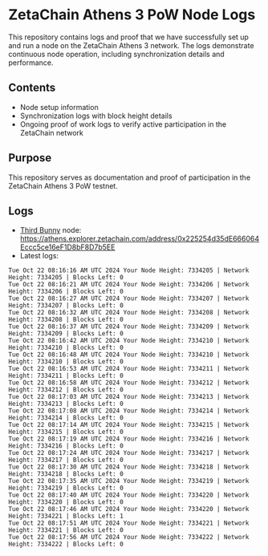 # ZetaChain Athens 3 PoW Node Logs
This repository contains logs and proof that we have successfully set up and run a node on the ZetaChain Athens 3 network. The logs demonstrate continuous node operation, including synchronization details and performance.

## Contents
- Node setup information
- Synchronization logs with block height details
- Ongoing proof of work logs to verify active participation in the ZetaChain network

## Purpose
This repository serves as documentation and proof of participation in the ZetaChain Athens 3 PoW testnet.

## Logs

- [Third Bunny](https://thirdbunny.xyz/) node: https://athens.explorer.zetachain.com/address/0x225254d35dE666064Eccc5ce16eF1D8bF8D7b5EE
- Latest logs:
```
Tue Oct 22 08:16:16 AM UTC 2024 Your Node Height: 7334205 | Network Height: 7334205 | Blocks Left: 0
Tue Oct 22 08:16:21 AM UTC 2024 Your Node Height: 7334206 | Network Height: 7334206 | Blocks Left: 0
Tue Oct 22 08:16:27 AM UTC 2024 Your Node Height: 7334207 | Network Height: 7334207 | Blocks Left: 0
Tue Oct 22 08:16:32 AM UTC 2024 Your Node Height: 7334208 | Network Height: 7334208 | Blocks Left: 0
Tue Oct 22 08:16:37 AM UTC 2024 Your Node Height: 7334209 | Network Height: 7334209 | Blocks Left: 0
Tue Oct 22 08:16:42 AM UTC 2024 Your Node Height: 7334210 | Network Height: 7334210 | Blocks Left: 0
Tue Oct 22 08:16:48 AM UTC 2024 Your Node Height: 7334210 | Network Height: 7334210 | Blocks Left: 0
Tue Oct 22 08:16:53 AM UTC 2024 Your Node Height: 7334211 | Network Height: 7334211 | Blocks Left: 0
Tue Oct 22 08:16:58 AM UTC 2024 Your Node Height: 7334212 | Network Height: 7334212 | Blocks Left: 0
Tue Oct 22 08:17:03 AM UTC 2024 Your Node Height: 7334213 | Network Height: 7334213 | Blocks Left: 0
Tue Oct 22 08:17:08 AM UTC 2024 Your Node Height: 7334214 | Network Height: 7334214 | Blocks Left: 0
Tue Oct 22 08:17:14 AM UTC 2024 Your Node Height: 7334215 | Network Height: 7334215 | Blocks Left: 0
Tue Oct 22 08:17:19 AM UTC 2024 Your Node Height: 7334216 | Network Height: 7334216 | Blocks Left: 0
Tue Oct 22 08:17:24 AM UTC 2024 Your Node Height: 7334217 | Network Height: 7334217 | Blocks Left: 0
Tue Oct 22 08:17:30 AM UTC 2024 Your Node Height: 7334218 | Network Height: 7334218 | Blocks Left: 0
Tue Oct 22 08:17:35 AM UTC 2024 Your Node Height: 7334219 | Network Height: 7334219 | Blocks Left: 0
Tue Oct 22 08:17:40 AM UTC 2024 Your Node Height: 7334220 | Network Height: 7334220 | Blocks Left: 0
Tue Oct 22 08:17:46 AM UTC 2024 Your Node Height: 7334220 | Network Height: 7334221 | Blocks Left: 1
Tue Oct 22 08:17:51 AM UTC 2024 Your Node Height: 7334221 | Network Height: 7334221 | Blocks Left: 0
Tue Oct 22 08:17:56 AM UTC 2024 Your Node Height: 7334222 | Network Height: 7334222 | Blocks Left: 0
```
